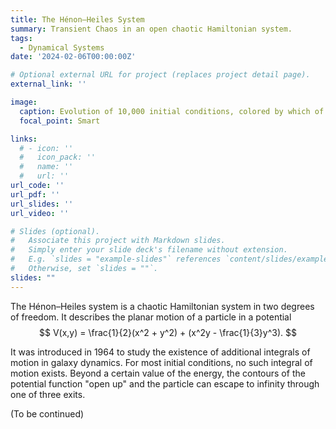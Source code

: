 ```yaml
---
title: The Hénon–Heiles System
summary: Transient Chaos in an open chaotic Hamiltonian system.
tags:
  - Dynamical Systems
date: '2024-02-06T00:00:00Z'

# Optional external URL for project (replaces project detail page).
external_link: ''

image:
  caption: Evolution of 10,000 initial conditions, colored by which of the three exits they take from the potential.
  focal_point: Smart

links:
  # - icon: ''
  #   icon_pack: ''
  #   name: ''
  #   url: ''
url_code: ''
url_pdf: ''
url_slides: ''
url_video: ''

# Slides (optional).
#   Associate this project with Markdown slides.
#   Simply enter your slide deck's filename without extension.
#   E.g. `slides = "example-slides"` references `content/slides/example-slides.md`.
#   Otherwise, set `slides = ""`.
slides: ""
---
```


The Hénon–Heiles system is a chaotic Hamiltonian system in two degrees of freedom. It describes the planar motion of a particle in a potential 
$$
V(x,y) =  \frac{1}{2}(x^2 + y^2) + (x^2y - \frac{1}{3}y^3).
$$

It was introduced in 1964 to study the existence of additional integrals of motion in galaxy dynamics. For most initial conditions, no such integral of motion exists. Beyond a certain value of the energy, the contours of the potential function "open up" and the particle can escape to infinity through one of three exits.

(To be continued)